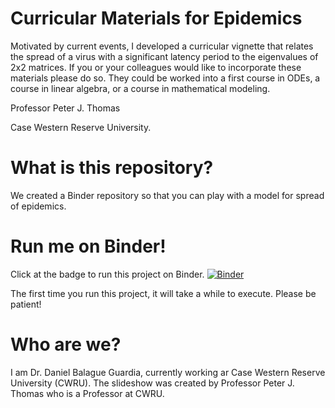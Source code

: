 # Curricular Materials for Epidemics

Motivated by current events, I developed a curricular vignette that relates the spread of a virus with a significant latency period to the eigenvalues of 2x2 matrices.  If you or your colleagues would like to incorporate these materials please do so.  They could be worked into a first course in ODEs, a course in linear algebra, or a course in mathematical modeling.

Professor Peter J. Thomas

Case Western Reserve University.

# What is this repository?

We created a Binder repository so that you can play with a model for spread of epidemics.

# Run me on Binder!

Click at the badge to run this project on Binder.
[![Binder](https://mybinder.org/badge_logo.svg)](https://mybinder.org/v2/gh/dbalague/materials_epidemics/master)

The first time you run this project, it will take a while to execute. Please be patient!

# Who are we?

I am Dr. Daniel Balague Guardia, currently working ar Case Western Reserve University (CWRU). The slideshow was created by Professor Peter J. Thomas who is a Professor at CWRU.
